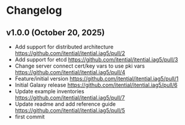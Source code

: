 # Changelog

## v1.0.0 (October 20, 2025)

* Add support for distributed architecture  https://github.com/itential/itential.iag5/pull/2
* Add support for etcd  https://github.com/itential/itential.iag5/pull/3
* Change server connect cert/key vars to use pki vars  https://github.com/itential/itential.iag5/pull/4
* Feature/initial version  https://github.com/itential/itential.iag5/pull/1
* Initial Galaxy release  https://github.com/itential/itential.iag5/pull/6
* Update example inventories  https://github.com/itential/itential.iag5/pull/7
* Update readme and add reference guide  https://github.com/itential/itential.iag5/pull/5
* first commit

